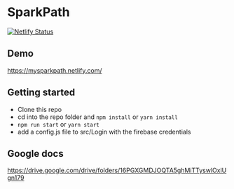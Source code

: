 # SparkPath

[![Netlify Status](https://api.netlify.com/api/v1/badges/1afa19d8-c113-469b-af0b-cceadb0a434d/deploy-status)](https://app.netlify.com/sites/mysparkpath/deploys)

## Demo

https://mysparkpath.netlify.com/

## Getting started

- Clone this repo
- cd into the repo folder and `npm install` or `yarn install`
- `npm run start` or `yarn start`
- add a config.js file to src/Login with the firebase credentials

## Google docs

https://drive.google.com/drive/folders/16PGXGMDJOQTA5ghMiTTyswlOxlUgn179
